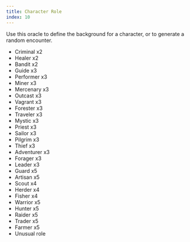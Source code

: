 ```yaml
---
title: Character Role
index: 10
---
```


Use this oracle to define the background for a character, or to generate a
random encounter.

- Criminal x2
- Healer x2
- Bandit x2
- Guide x3
- Performer x3
- Miner x3
- Mercenary x3
- Outcast x3
- Vagrant x3
- Forester x3
- Traveler x3
- Mystic x3
- Priest x3
- Sailor x3
- Pilgrim x3
- Thief x3
- Adventurer x3
- Forager x3
- Leader x3
- Guard x5
- Artisan x5
- Scout x4
- Herder x4
- Fisher x4
- Warrior x5
- Hunter x5
- Raider x5
- Trader x5
- Farmer x5
- Unusual role
